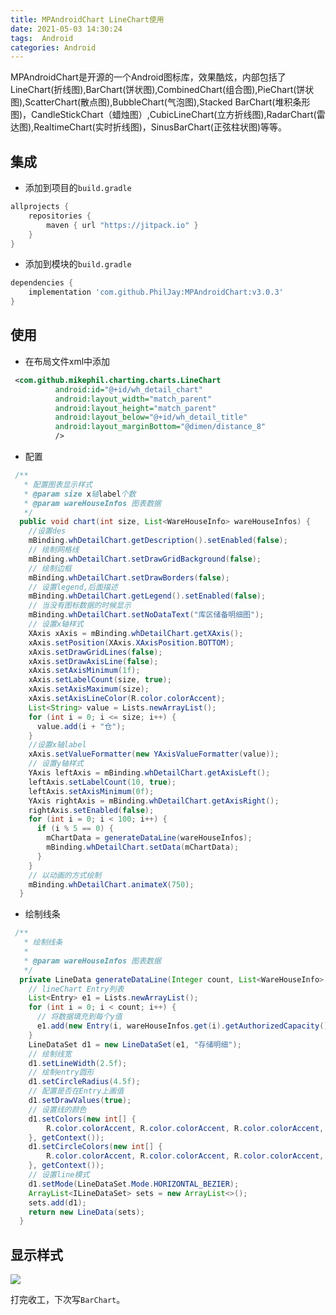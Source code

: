 ```yaml
---
title: MPAndroidChart LineChart使用
date: 2021-05-03 14:30:24
tags:  Android
categories: Android
---
```


MPAndroidChart是开源的一个Android图标库，效果酷炫，内部包括了LineChart(折线图),BarChart(饼状图),CombinedChart(组合图),PieChart(饼状图),ScatterChart(散点图),BubbleChart(气泡图),Stacked BarChart(堆积条形图)，CandleStickChart（蜡烛图）,CubicLineChart(立方折线图),RadarChart(雷达图),RealtimeChart(实时折线图)，SinusBarChart(正弦柱状图)等等。

<!--more-->

## 集成

- 添加到项目的`build.gradle`

```groovy
allprojects {
	repositories {
		maven { url "https://jitpack.io" }
	}
}
```

- 添加到模块的`build.gradle`

```groovy
dependencies {
	implementation 'com.github.PhilJay:MPAndroidChart:v3.0.3'
}
```



## 使用

- 在布局文件xml中添加

```xml
 <com.github.mikephil.charting.charts.LineChart
          android:id="@+id/wh_detail_chart"
          android:layout_width="match_parent"
          android:layout_height="match_parent"
          android:layout_below="@+id/wh_detail_title"
          android:layout_marginBottom="@dimen/distance_8"
          />
```

- 配置

```java
 /**
   * 配置图表显示样式
   * @param size x轴label个数
   * @param wareHouseInfos 图表数据
   */
  public void chart(int size, List<WareHouseInfo> wareHouseInfos) {
    //设置des
    mBinding.whDetailChart.getDescription().setEnabled(false);
    // 绘制网格线
    mBinding.whDetailChart.setDrawGridBackground(false);
    // 绘制边框
    mBinding.whDetailChart.setDrawBorders(false);
    // 设置legend,后面描述
    mBinding.whDetailChart.getLegend().setEnabled(false);
    // 当没有图标数据的时候显示
    mBinding.whDetailChart.setNoDataText("库区储备明细图");
    // 设置x轴样式
    XAxis xAxis = mBinding.whDetailChart.getXAxis();
    xAxis.setPosition(XAxis.XAxisPosition.BOTTOM);
    xAxis.setDrawGridLines(false);
    xAxis.setDrawAxisLine(false);
    xAxis.setAxisMinimum(1f);
    xAxis.setLabelCount(size, true);
    xAxis.setAxisMaximum(size);
    xAxis.setAxisLineColor(R.color.colorAccent);
    List<String> value = Lists.newArrayList();
    for (int i = 0; i <= size; i++) {
      value.add(i + "仓");
    }
    //设置x轴label
    xAxis.setValueFormatter(new YAxisValueFormatter(value));
    // 设置y轴样式
    YAxis leftAxis = mBinding.whDetailChart.getAxisLeft();
    leftAxis.setLabelCount(10, true);
    leftAxis.setAxisMinimum(0f);
    YAxis rightAxis = mBinding.whDetailChart.getAxisRight();
    rightAxis.setEnabled(false);
    for (int i = 0; i < 100; i++) {
      if (i % 5 == 0) {
        mChartData = generateDataLine(wareHouseInfos);
        mBinding.whDetailChart.setData(mChartData);
      }
    }
    // 以动画的方式绘制
    mBinding.whDetailChart.animateX(750);
  }
```

- 绘制线条

```java
 /**
   * 绘制线条
   *
   * @param wareHouseInfos 图表数据
   */
  private LineData generateDataLine(Integer count, List<WareHouseInfo> wareHouseInfos) {
    // lineChart Entry列表
    List<Entry> e1 = Lists.newArrayList();
    for (int i = 0; i < count; i++) {
      // 将数据填充到每个y值
      e1.add(new Entry(i, wareHouseInfos.get(i).getAuthorizedCapacity() / 1000));
    }
    LineDataSet d1 = new LineDataSet(e1, "存储明细");
    // 绘制线宽
    d1.setLineWidth(2.5f);
    // 绘制entry圆形
    d1.setCircleRadius(4.5f);
    // 配置是否在Entry上画值
    d1.setDrawValues(true);
    // 设置线的颜色
    d1.setColors(new int[] {
        R.color.colorAccent, R.color.colorAccent, R.color.colorAccent, R.color.colorAccent
    }, getContext());
    d1.setCircleColors(new int[] {
        R.color.colorAccent, R.color.colorAccent, R.color.colorAccent, R.color.colorAccent
    }, getContext());
    // 设置line模式
    d1.setMode(LineDataSet.Mode.HORIZONTAL_BEZIER);
    ArrayList<ILineDataSet> sets = new ArrayList<>();
    sets.add(d1);
    return new LineData(sets);
  }
```

## 显示样式

![](https://ws1.sinaimg.cn/large/c0bee4a0gy1fpvup4bgv6j20e60crwf6.jpg)

打完收工，下次写`BarChart`。